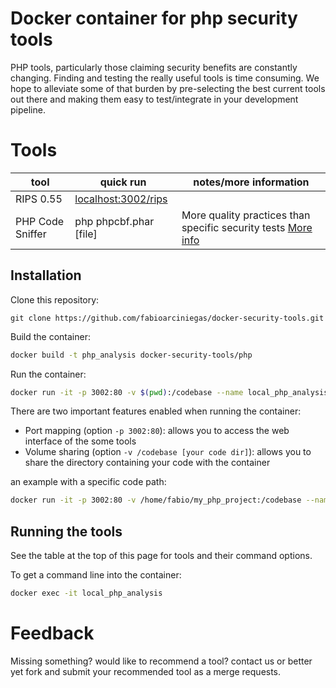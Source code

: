# Docker container for php security tools

PHP tools, particularly those claiming security benefits are constantly changing. Finding and testing the really useful tools is time consuming. We hope to alleviate some of that burden by pre-selecting the best current tools out there and making them easy to test/integrate in your development pipeline.

# Tools 

| tool      | quick run                     | notes/more information                                                                          |
|-----------|--------------------------------|--------------------------------------------------------------------------------|
| RIPS 0.55 | [localhost:3002/rips](http://localhost:3002/rips) |                                                                                |
| PHP Code Sniffer      | php phpcbf.phar [file]     | More quality practices than specific security tests [More info](http://bit.ly/20PV0N0)  |

## Installation

Clone this repository:

```
git clone https://github.com/fabioarciniegas/docker-security-tools.git
```

Build the container:

```bash
docker build -t php_analysis docker-security-tools/php
```

Run the container:

```bash
docker run -it -p 3002:80 -v $(pwd):/codebase --name local_php_analysis php_analysis 
```

There are two important features enabled when running the container:
 - Port mapping (option `-p 3002:80`): allows you to access the web interface of the some tools
 - Volume sharing (option `-v /codebase [your code dir]`): allows you to share the directory containing your code with the container

an example with a specific code path:

```bash
docker run -it -p 3002:80 -v /home/fabio/my_php_project:/codebase --name local_php_analysis php_analysis
```

## Running the tools 

See the table at the top of this page for tools and their command options.

To get a command line into the container:

```bash
docker exec -it local_php_analysis
```


# Feedback

Missing something? would like to recommend a tool? contact us or better yet fork and submit your recommended tool as a merge requests.

